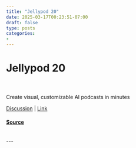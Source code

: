 ```yaml
---
title: "Jellypod 20"
date: 2025-03-17T00:23:51-07:00
draft: false
type: posts
categories: 
- 
---
```

# Jellypod 20

<br/>

<br/>
Create visual, customizable AI podcasts in minutes

[Discussion](https://www.producthunt.com/posts/jellypod-2-0?utm_campaign=producthunt-atom-posts-feed&utm_medium=rss-feed&utm_source=producthunt-atom-posts-feed) | [Link](https://www.producthunt.com/r/p/942921?app_id=339)

#### [Source](https://www.producthunt.com/posts/jellypod-2-0)

<br/>
---
